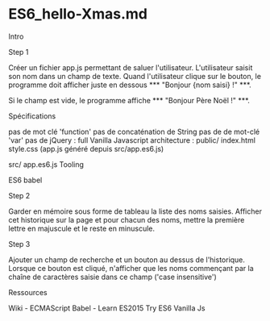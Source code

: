 # ES6_hello-Xmas.md
 
Intro

Step 1

Créer un fichier app.js permettant de saluer l'utilisateur. L'utilisateur saisit son nom dans un champ de texte. Quand l'utilisateur clique sur le bouton, le programme doit afficher juste en dessous *** "Bonjour {nom saisi} !" ***.

Si le champ est vide, le programme affiche *** "Bonjour Père Noël !" ***.

Spécifications

pas de mot clé 'function'
pas de concaténation de String
pas de de mot-clé 'var'
pas de jQuery : full Vanilla Javascript
architecture :
public/
index.html
style.css
(app.js généré depuis src/app.es6.js)

src/
app.es6.js
Tooling

ES6
babel

Step 2

Garder en mémoire sous forme de tableau la liste des noms saisies. Afficher cet historique sur la page et pour chacun des noms, mettre la première lettre en majuscule et le reste en minuscule.

Step 3

Ajouter un champ de recherche et un bouton au dessus de l'historique. Lorsque ce bouton est cliqué, n'afficher que les noms commençant par la chaîne de caractères saisie dans ce champ ('case insensitive')

Ressources

Wiki - ECMAScript
Babel - Learn ES2015
Try ES6
Vanilla Js
